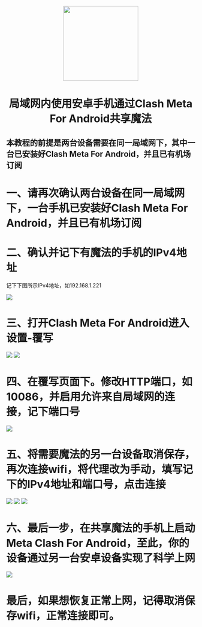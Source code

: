<a href="https://github.com/MetaCubeX/ClashMetaForAndroid"><div align=center><img src="/android-phone-share-magic/images/Clash Meta.png" width="200" height="200"></div></a>

<div align="center"><h1>局域网内使用安卓手机通过Clash Meta For Android共享魔法</h1></div>

<h2>本教程的前提是两台设备需要在同一局域网下，其中一台已安装好Clash Meta For Android，并且已有机场订阅</h2>

# 一、请再次确认两台设备在同一局域网下，一台手机已安装好Clash Meta For Android，并且已有机场订阅

# 二、确认并记下有魔法的手机的IPv4地址
记下下图所示IPv4地址，如192.168.1.221

![](/android-phone-share-magic/images/1.png)

# 三、打开Clash Meta For Android进入设置-覆写
![](/android-phone-share-magic/images/2.png)
![](/android-phone-share-magic/images/3.png)

# 四、在覆写页面下。修改HTTP端口，如10086，并启用允许来自局域网的连接，记下端口号
![](/android-phone-share-magic/images/4.png)

# 五、将需要魔法的另一台设备取消保存，再次连接wifi，将代理改为手动，填写记下的IPv4地址和端口号，点击连接
![](/android-phone-share-magic/images/8.png)
![](/android-phone-share-magic/images/5.png)
![](/android-phone-share-magic/images/6.png)

# 六、最后一步，在共享魔法的手机上启动Meta Clash For Android，至此，你的设备通过另一台安卓设备实现了科学上网
![](/android-phone-share-magic/images/7.png)

# 最后，如果想恢复正常上网，记得取消保存wifi，正常连接即可。